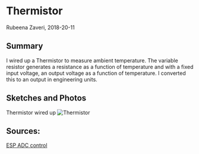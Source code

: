 #  Thermistor

Rubeena Zaveri, 2018-20-11

## Summary

I wired up a Thermistor to measure ambient temperature. The variable resistor generates a resistance as a function of temperature and with a fixed input voltage, an output voltage as a function of temperature. I converted this to an output in engineering units.

## Sketches and Photos
Thermistor wired up
![Thermistor](https://i.imgur.com/itk5D2N.jpg)

## Sources:
[ESP ADC control](http://whizzer.bu.edu/individual-assignments/3-sensor-actuator/thermistor)
